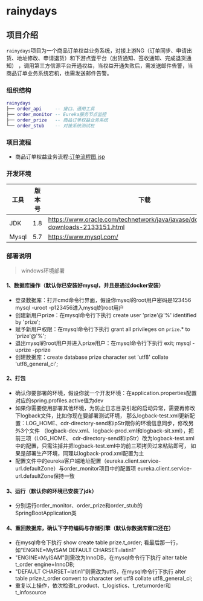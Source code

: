 # rainydays

## 项目介绍

`rainydays`项目为一个商品订单权益业务系统，对接上游NG（订单同步、申请出货、地址修改、申请退货）和下游点壹平台（出货通知、签收通知、完成退货通知）
，调用第三方信源平台开通权益，当权益开通失败后，需发送邮件告警，当商品订单业务系统宕机，也需发送邮件告警。

### 组织结构

``` lua
rainydays
├── order_api     -- 接口、通用工具
├── order_monitor -- Eureka服务节点监控
├── order_prize   -- 商品订单权益业务系统
└── order_stub    -- 对接系统测试桩
```

### 项目流程

- 商品订单权益业务流程:[订单流程图.jsp](document/resource/订单流程图.jpg)
  
### 开发环境

| 工具          | 版本号 | 下载                                                         |
| ------------- | ------ | ------------------------------------------------------------ |
| JDK           | 1.8    | https://www.oracle.com/technetwork/java/javase/downloads/jdk8-downloads-2133151.html |
| Mysql         | 5.7    | https://www.mysql.com/                                       |

### 部署说明

> windows环境部署
#### 1、数据库操作（默认你已安装好mysql，并且是通过docker安装）

- 登录数据库：打开cmd命令行界面，假设你mysql的root用户密码是123456
  mysql -uroot -p123456进入mysql的root用户
- 创建新用户prize：在mysql命令行下执行 create user 'prize'@'%' identified by 'prize';
- 赋予新用户权限：在mysql命令行下执行 grant all privileges on `prize`.* to 'prize'@'%';
- 退出mysql的root用户并进入prize用户：在mysql命令行下执行 exit; mysql -uprize -pprize    
- 创建数据库：create database prize character set 'utf8' collate 'utf8_general_ci';

#### 2、打包

- 确认你要部署的环境，假设你就一个开发环境：在application.properties配置对应的spring.profiles.active值为dev
- 如果你需要使用部署其他环境，为防止日志目录引起的启动异常，需要再修改下logback文件，比如你现在要部署测试环境，
  那么logback-test.xml更新配置：LOG_HOME、cdr-directory-send和ipStr跟你的环境信息同步，修改另外3个文件
  （logback-dev.xml、logback-prod.xml和logback-sit.xml），把前三项（LOG_HOME、
  cdr-directory-send和ipStr）改为logback-test.xml中的配置，只需注掉并把logback-test.xml中的前三项拷贝过来粘贴即可，
  如果是部署生产环境，同理以logback-prod.xml配置为主
- 配置文件中的eureka客户端地址配置（eureka.client.service-url.defaultZone）与order_monitor项目中的配置项
  eureka.client.service-url.defaultZone保持一致   

#### 3、运行（默认你的环境已安装了jdk）

- 分别运行order_monitor、order_prize和order_stub的SpringBootApplication类

#### 4、重回数据库，确认下字符编码与存储引擎（默认你数据库窗口还在）

- 在mysql命令下执行 show create table prize.t_order; 看最后那一行，如“ENGINE=MyISAM DEFAULT CHARSET=latin1”
- "ENGINE=MyISAM"则需改为InnoDB，在mysql命令行下执行 alter table t_order engine=InnoDB;
- "DEFAULT CHARSET=latin1"则需改为utf8，在mysql命令行下执行 
  alter table prize.t_order convert to character set utf8 collate utf8_general_ci;
- 重复以上操作，依次检查t_product、t_logistics、t_returnorder和t_infosource

